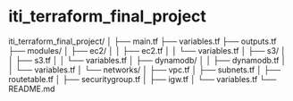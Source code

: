 # iti_terraform_final_project

iti_terraform_final_project/
│
├── main.tf
├── variables.tf
├── outputs.tf
├── modules/
│   ├── ec2/
│   │   ├── ec2.tf
│   │   └── variables.tf
│   ├── s3/
│   │   ├── s3.tf
│   │   └── variables.tf
│   ├── dynamodb/
│   │   ├── dynamodb.tf
│   │   └── variables.tf
│   └── networks/
│       ├── vpc.tf
│       ├── subnets.tf
│       ├── routetable.tf
│       ├── securitygroup.tf
│       ├── igw.tf
│       └── variables.tf
└── README.md
